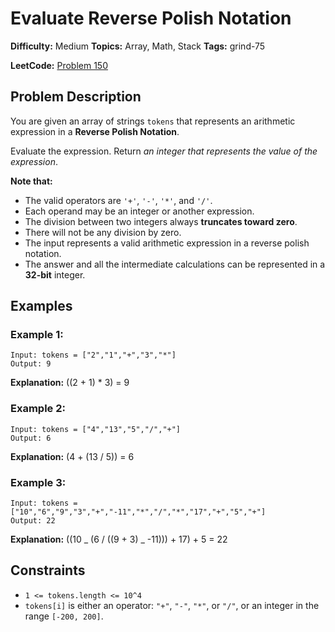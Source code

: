 # Evaluate Reverse Polish Notation

**Difficulty:** Medium
**Topics:** Array, Math, Stack
**Tags:** grind-75

**LeetCode:** [Problem 150](https://leetcode.com/problems/evaluate-reverse-polish-notation/description/)

## Problem Description

You are given an array of strings `tokens` that represents an arithmetic expression in a **Reverse Polish Notation**.

Evaluate the expression. Return _an integer that represents the value of the expression_.

**Note that:**

- The valid operators are `'+'`, `'-'`, `'*'`, and `'/'`.
- Each operand may be an integer or another expression.
- The division between two integers always **truncates toward zero**.
- There will not be any division by zero.
- The input represents a valid arithmetic expression in a reverse polish notation.
- The answer and all the intermediate calculations can be represented in a **32-bit** integer.

## Examples

### Example 1:

```
Input: tokens = ["2","1","+","3","*"]
Output: 9
```

**Explanation:** ((2 + 1) \* 3) = 9

### Example 2:

```
Input: tokens = ["4","13","5","/","+"]
Output: 6
```

**Explanation:** (4 + (13 / 5)) = 6

### Example 3:

```
Input: tokens = ["10","6","9","3","+","-11","*","/","*","17","+","5","+"]
Output: 22
```

**Explanation:** ((10 _ (6 / ((9 + 3) _ -11))) + 17) + 5 = 22

## Constraints

- `1 <= tokens.length <= 10^4`
- `tokens[i]` is either an operator: `"+"`, `"-"`, `"*"`, or `"/"`, or an integer in the range `[-200, 200]`.
